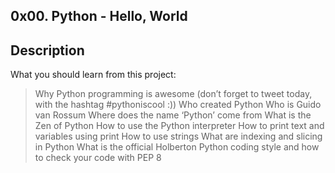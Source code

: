 0x00. Python - Hello, World
---

Description
---

What you should learn from this project:

> Why Python programming is awesome (don’t forget to tweet today, with the hashtag #pythoniscool :))
> Who created Python
> Who is Guido van Rossum
> Where does the name ‘Python’ come from
> What is the Zen of Python
> How to use the Python interpreter
> How to print text and variables using print
> How to use strings
> What are indexing and slicing in Python
> What is the official Holberton Python coding style and how to check your code with PEP 8
